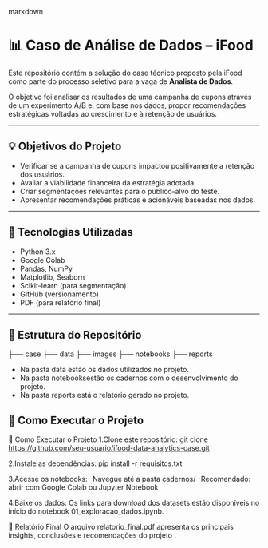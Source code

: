 markdown
# 📊 Caso de Análise de Dados – iFood

Este repositório contém a solução do case técnico proposto pela iFood como parte do processo seletivo para a vaga de **Analista de Dados**.

O objetivo foi analisar os resultados de uma campanha de cupons através de um experimento A/B e, com base nos dados, propor recomendações estratégicas voltadas ao crescimento e à retenção de usuários.

---

## 💡 Objetivos do Projeto

- Verificar se a campanha de cupons impactou positivamente a retenção dos usuários.
- Avaliar a viabilidade financeira da estratégia adotada.
- Criar segmentações relevantes para o público-alvo do teste.
- Apresentar recomendações práticas e acionáveis baseadas nos dados.

---

## 🧰 Tecnologias Utilizadas

- Python 3.x  
- Google Colab  
- Pandas, NumPy  
- Matplotlib, Seaborn  
- Scikit-learn (para segmentação)  
- GitHub (versionamento)  
- PDF (para relatório final)

---

## 📁 Estrutura do Repositório

├── case
├── data
├── images
├── notebooks
├── reports

- Na pasta data estão os dados utilizados no projeto. 
- Na pasta notebooksestão os cadernos com o desenvolvimento do projeto.
- Na pasta reports está o relatório gerado no projeto.

## 🚀 Como Executar o Projeto

🚀 Como Executar o Projeto
1.Clone este repositório:
git clone https://github.com/seu-usuario/ifood-data-analytics-case.git

2.Instale as dependências:
pip install -r requisitos.txt

3.Acesse os notebooks:
-Navegue até a pasta cadernos/
-Recomendado: abrir com Google Colab ou Jupyter Notebook

4.Baixe os dados:
Os links para download dos datasets estão disponíveis no início do notebook 01_exploracao_dados.ipynb.

📝 Relatório Final
O arquivo relatorio_final.pdf apresenta os principais insights, conclusões e recomendações do projeto .

